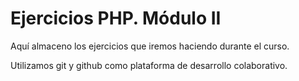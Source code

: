 Ejercicios PHP. Módulo II
=============
Aquí almaceno los ejercicios que iremos haciendo durante el curso. 

Utilizamos git y github como plataforma de desarrollo colaborativo.
